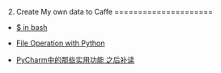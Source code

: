 02. Create My own data to Caffe
=====================
* [$ in bash](http://dadekey.blog.51cto.com/107327/119938/)

* [File Operation with Python](http://blog.csdn.net/longshen747/article/details/17194259)

* [PyCharm中的那些实用功能 之后补读](http://blog.jobbole.com/51498/)
